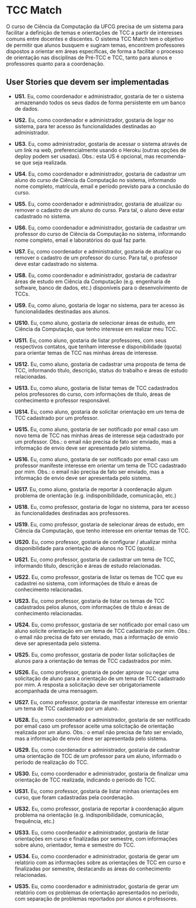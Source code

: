 # TCC Match

O curso de Ciência da Computação da UFCG precisa de um sistema para facilitar a definição de temas e orientações de TCC a partir de interesses comuns entre docentes e discentes. O sistema TCC Match tem o objetivo de permitir que alunos busquem e sugiram temas, encontrem professores dispostos a orientar em áreas específicas, de forma a facilitar o processo de orientação nas disciplinas de Pré-TCC e TCC, tanto para alunos e professores quanto para a coordenação.

## User Stories que devem ser implementadas

- **US1.**	Eu, como coordenador e administrador, gostaria de ter o sistema armazenando todos os seus dados de forma persistente em um banco de dados.

- **US2.**	Eu, como coordenador e administrador, gostaria de logar no sistema, para ter acesso às funcionalidades destinadas ao administrador. 

- **US3.**	Eu, como administrador, gostaria de acessar o sistema através de um link na web, preferencialmente usando o Heroku (outras opções de deploy podem ser usadas). Obs.: esta US é opcional, mas recomenda-se que seja realizada. 

- **US4.**	Eu, como coordenador e administrador, gostaria de cadastrar um aluno do curso de Ciência da Computação no sistema, informando nome completo, matrícula, email e período previsto para a conclusão do curso. 

- **US5.**	Eu, como coordenador e administrador, gostaria de atualizar ou remover o cadastro de um aluno do curso. Para tal, o aluno deve estar cadastrado no sistema. 

- **US6.**	Eu, como coordenador e administrador, gostaria de cadastrar um professor do curso de Ciência da Computação no sistema, informando nome completo, email e laboratórios do qual faz parte.

- **US7.**	Eu, como coordenador e administrador, gostaria de atualizar ou remover o cadastro de um professor do curso. Para tal, o professor deve estar cadastrado no sistema.

- **US8.**	Eu, como coordenador e administrador, gostaria de cadastrar áreas de estudo em Ciência da Computação (e.g. engenharia de software, banco de dados, etc.) disponíveis para o desenvolvimento de TCCs. 

- **US9.**	Eu, como aluno, gostaria de logar no sistema, para ter acesso às funcionalidades destinadas aos alunos. 

- **US10.**	Eu, como aluno, gostaria de selecionar áreas de estudo, em Ciência da Computação, que tenho interesse em realizar meu TCC.

- **US11.**	Eu, como aluno, gostaria de listar professores, com seus respectivos contatos, que tenham interesse e disponibilidade (quota) para orientar temas de TCC nas minhas áreas de interesse. 

- **US12.**	Eu, como aluno, gostaria de cadastrar uma proposta de tema de TCC, informando título, descrição, status do trabalho e áreas de estudo relacionadas.

- **US13.**	Eu, como aluno, gostaria de listar temas de TCC cadastrados pelos professores do curso, com informações de título, áreas de conhecimento e professor responsável.

- **US14.**	Eu, como aluno, gostaria de solicitar orientação em um tema de TCC cadastrado por um professor. 

- **US15.**	Eu, como aluno, gostaria de ser notificado por email caso um novo tema de TCC nas minhas áreas de interesse seja cadastrado por um professor. Obs.: o email não precisa de fato ser enviado, mas a informação de envio deve ser apresentada pelo sistema. 

- **US16.**	Eu, como aluno, gostaria de ser notificado por email caso um professor manifeste interesse em orientar um tema de TCC cadastrado por mim. Obs.: o email não precisa de fato ser enviado, mas a informação de envio deve ser apresentada pelo sistema. 

- **US17.**	Eu, como aluno, gostaria de reportar à coordenação algum problema de orientação (e.g. indisponibilidade, comunicação, etc.)

- **US18.**	Eu, como professor, gostaria de logar no sistema, para ter acesso às funcionalidades destinadas aos professores. 

- **US19.**	Eu, como professor, gostaria de selecionar áreas de estudo, em Ciência da Computação, que tenho interesse em orientar temas de TCC.

- **US20.**	Eu, como professor, gostaria de configurar / atualizar minha disponibilidade para orientação de alunos no TCC (quota).

- **US21.**	Eu, como professor, gostaria de cadastrar um tema de TCC, informando título, descrição e áreas de estudo relacionadas.

- **US22.**	Eu, como professor, gostaria de listar os temas de TCC que eu cadastrei no sistema, com informações de título e áreas de conhecimento relacionadas. 

- **US23.**	Eu, como professor, gostaria de listar os temas de TCC cadastrados pelos alunos, com informações de título e áreas de conhecimento relacionadas. 

- **US24.**	Eu, como professor, gostaria de ser notificado por email caso um aluno solicite orientação em um tema de TCC cadastrado por mim. Obs.: o email não precisa de fato ser enviado, mas a informação de envio deve ser apresentada pelo sistema. 

- **US25.**	Eu, como professor, gostaria de poder listar solicitações de alunos para a orientação de temas de TCC cadastrados por mim.

- **US26.**	Eu, como professor, gostaria de poder aprovar ou negar uma solicitação de aluno para a orientação de um tema de TCC cadastrado por mim. A resposta a solicitação deve ser obrigatoriamente acompanhada de uma mensagem.

- **US27.**	Eu, como professor, gostaria de manifestar interesse em orientar um tema de TCC cadastrado por um aluno.

- **US28.**	Eu, como coordenador e administrador, gostaria de ser notificado por email caso um professor aceite uma solicitação de orientação realizada por um aluno. Obs.: o email não precisa de fato ser enviado, mas a informação de envio deve ser apresentada pelo sistema. 

- **US29.**	Eu, como coordenador e administrador, gostaria de cadastrar uma orientação de TCC de um professor para um aluno, informado o período de realização do TCC. 

- **US30.**	Eu, como coordenador e administrador, gostaria de finalizar uma orientação de TCC realizada, indicando o período do TCC. 

- **US31.**	Eu, como professor, gostaria de listar minhas orientações em curso, que foram cadastradas pela coordenação. 

- **US32.**	Eu, como professor, gostaria de reportar à coordenação algum problema na orientação (e.g. indisponibilidade, comunicação, frequência, etc.)

- **US33.**	Eu, como coordenador e administrador, gostaria de listar orientações em curso e finalizadas por semestre, com informações sobre aluno, orientador, tema e semestre do TCC.

- **US34.**	Eu, como coordenador e administrador, gostaria de gerar um relatório com as informações sobre as orientações de TCC em curso e finalizadas por semestre, destacando as áreas do conhecimento relacionadas. 

- **US35.**	Eu, como coordenador e administrador, gostaria de gerar um relatório com os problemas de orientação apresentados no período, com separação de problemas reportados por alunos e professores.
